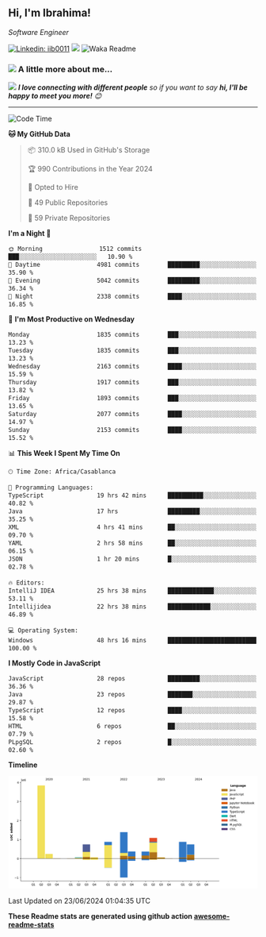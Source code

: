 <h2>Hi, I'm Ibrahima! </h2>
<p><em>Software Engineer 
</em></p>


[![Linkedin: iib0011](https://img.shields.io/badge/-iib0011-blue?style=flat-square&logo=Linkedin&logoColor=white&link=https://www.linkedin.com/in/iib0011/)](https://www.linkedin.com/in/iib0011/)
![](https://visitor-badge.glitch.me/badge?page_id=iib0011)
![Waka Readme](https://github.com/iib0011/iib0011/workflows/Waka%20Readme/badge.svg)


### <img src="https://media.giphy.com/media/VgCDAzcKvsR6OM0uWg/giphy.gif" width="50"> A little more about me...  


<img src="https://media.giphy.com/media/LnQjpWaON8nhr21vNW/giphy.gif" width="60"> <em><b>I love connecting with different people</b> so if you want to say <b>hi, I'll be happy to meet you more!</b> 😊</em>

---
<!--START_SECTION:waka-->
![Code Time](http://img.shields.io/badge/Code%20Time-3%2C498%20hrs%2021%20mins-blue)

**🐱 My GitHub Data** 

> 📦 310.0 kB Used in GitHub's Storage 
 > 
> 🏆 990 Contributions in the Year 2024
 > 
> 💼 Opted to Hire
 > 
> 📜 49 Public Repositories 
 > 
> 🔑 59 Private Repositories 
 > 
**I'm a Night 🦉** 

```text
🌞 Morning                1512 commits        ███░░░░░░░░░░░░░░░░░░░░░░   10.90 % 
🌆 Daytime                4981 commits        █████████░░░░░░░░░░░░░░░░   35.90 % 
🌃 Evening                5042 commits        █████████░░░░░░░░░░░░░░░░   36.34 % 
🌙 Night                  2338 commits        ████░░░░░░░░░░░░░░░░░░░░░   16.85 % 
```
📅 **I'm Most Productive on Wednesday** 

```text
Monday                   1835 commits        ███░░░░░░░░░░░░░░░░░░░░░░   13.23 % 
Tuesday                  1835 commits        ███░░░░░░░░░░░░░░░░░░░░░░   13.23 % 
Wednesday                2163 commits        ████░░░░░░░░░░░░░░░░░░░░░   15.59 % 
Thursday                 1917 commits        ███░░░░░░░░░░░░░░░░░░░░░░   13.82 % 
Friday                   1893 commits        ███░░░░░░░░░░░░░░░░░░░░░░   13.65 % 
Saturday                 2077 commits        ████░░░░░░░░░░░░░░░░░░░░░   14.97 % 
Sunday                   2153 commits        ████░░░░░░░░░░░░░░░░░░░░░   15.52 % 
```


📊 **This Week I Spent My Time On** 

```text
🕑︎ Time Zone: Africa/Casablanca

💬 Programming Languages: 
TypeScript               19 hrs 42 mins      ██████████░░░░░░░░░░░░░░░   40.82 % 
Java                     17 hrs              █████████░░░░░░░░░░░░░░░░   35.25 % 
XML                      4 hrs 41 mins       ██░░░░░░░░░░░░░░░░░░░░░░░   09.70 % 
YAML                     2 hrs 58 mins       ██░░░░░░░░░░░░░░░░░░░░░░░   06.15 % 
JSON                     1 hr 20 mins        █░░░░░░░░░░░░░░░░░░░░░░░░   02.78 % 

🔥 Editors: 
IntelliJ IDEA            25 hrs 38 mins      █████████████░░░░░░░░░░░░   53.11 % 
Intellijidea             22 hrs 38 mins      ████████████░░░░░░░░░░░░░   46.89 % 

💻 Operating System: 
Windows                  48 hrs 16 mins      █████████████████████████   100.00 % 
```

**I Mostly Code in JavaScript** 

```text
JavaScript               28 repos            █████████░░░░░░░░░░░░░░░░   36.36 % 
Java                     23 repos            ███████░░░░░░░░░░░░░░░░░░   29.87 % 
TypeScript               12 repos            ████░░░░░░░░░░░░░░░░░░░░░   15.58 % 
HTML                     6 repos             ██░░░░░░░░░░░░░░░░░░░░░░░   07.79 % 
PLpgSQL                  2 repos             █░░░░░░░░░░░░░░░░░░░░░░░░   02.60 % 
```



**Timeline**

![Lines of Code chart](https://raw.githubusercontent.com/iib0011/iib0011/master/assets/bar_graph.png)


 Last Updated on 23/06/2024 01:04:35 UTC
<!--END_SECTION:waka-->

**These Readme stats are generated using github action [awesome-readme-stats](https://github.com/iib0011/waka-readme-stats)**
